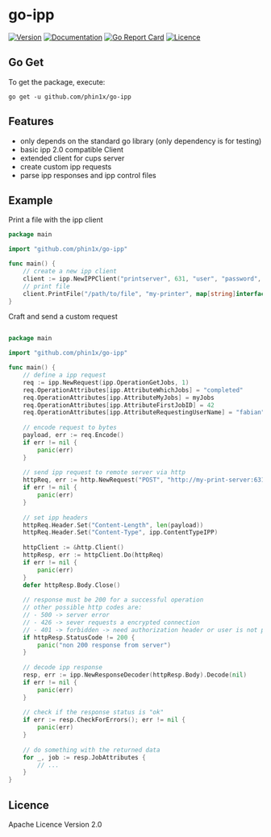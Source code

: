 # go-ipp

[![Version](https://img.shields.io/github/release-pre/phin1x/go-ipp.svg)](https://github.com/phin1x/go-ipp/releases/tag/v1.6.0)
[![Documentation](https://img.shields.io/badge/go.dev-reference-007d9c?logo=go&logoColor=white)](https://pkg.go.dev/github.com/phin1x/go-ipp?tab=doc)
[![Go Report Card](https://goreportcard.com/badge/github.com/phin1x/go-ipp)](https://goreportcard.com/report/github.com/phin1x/go-ipp)
[![Licence](https://img.shields.io/github/license/phin1x/go-ipp.svg)](https://github.com/phin1x/go-ipp/blob/master/LICENSE)

## Go Get

To get the package, execute:
```
go get -u github.com/phin1x/go-ipp
```

## Features

* only depends on the standard go library (only dependency is for testing)
* basic ipp 2.0 compatible Client
* extended client for cups server
* create custom ipp requests
* parse ipp responses and ipp control files

## Example

Print a file with the ipp client

```go
package main

import "github.com/phin1x/go-ipp"

func main() {
    // create a new ipp client
    client := ipp.NewIPPClient("printserver", 631, "user", "password", true)
    // print file
    client.PrintFile("/path/to/file", "my-printer", map[string]interface{}{})
}
```

Craft and send a custom request

```go

package main

import "github.com/phin1x/go-ipp"

func main() {             
    // define a ipp request
    req := ipp.NewRequest(ipp.OperationGetJobs, 1)
    req.OperationAttributes[ipp.AttributeWhichJobs] = "completed"
    req.OperationAttributes[ipp.AttributeMyJobs] = myJobs
    req.OperationAttributes[ipp.AttributeFirstJobID] = 42
    req.OperationAttributes[ipp.AttributeRequestingUserName] = "fabian"
    
    // encode request to bytes
    payload, err := req.Encode()
    if err != nil {
        panic(err)
    }
    
    // send ipp request to remote server via http
    httpReq, err := http.NewRequest("POST", "http://my-print-server:631/printers/my-printer", bytes.NewBuffer(payload))
    if err != nil {
        panic(err)
    }
    
    // set ipp headers
    httpReq.Header.Set("Content-Length", len(payload))
    httpReq.Header.Set("Content-Type", ipp.ContentTypeIPP)
    
    httpClient := &http.Client()
    httpResp, err := httpClient.Do(httpReq)
    if err != nil {
        panic(err)
    }
    defer httpResp.Body.Close()
    
    // response must be 200 for a successful operation
    // other possible http codes are: 
    // - 500 -> server error
    // - 426 -> sever requests a encrypted connection
    // - 401 -> forbidden -> need authorization header or user is not permitted
    if httpResp.StatusCode != 200 {
        panic("non 200 response from server")
    }
    
    // decode ipp response
    resp, err := ipp.NewResponseDecoder(httpResp.Body).Decode(nil)
    if err != nil {
        panic(err)
    }
    
    // check if the response status is "ok"
	if err := resp.CheckForErrors(); err != nil {
        panic(err)
    }
    
    // do something with the returned data
    for _, job := resp.JobAttributes {
        // ...
    }
}
```

## Licence

Apache Licence Version 2.0


